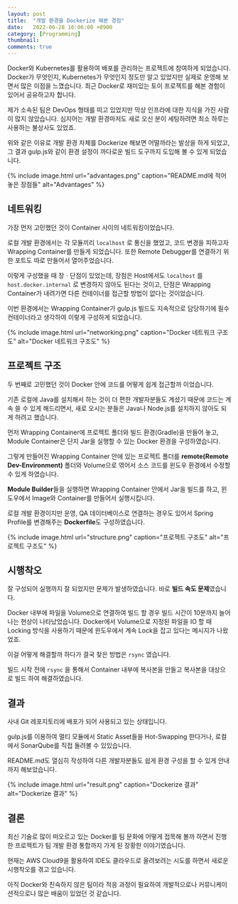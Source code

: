 ```yaml
---
layout: post
title:  "개발 환경을 Dockerize 해본 경험"
date:   2022-06-28 16:06:00 +0900
category: [Programming]
thumbnail: 
comments: true
---
```

<span class="caps-en">D</span>ocker와 Kubernetes를 활용하여 배포를 관리하는 프로젝트에 참여하게 되었습니다. 
Docker가 무엇인지, Kubernetes가 무엇인지 정도만 알고 있었지만 실제로 운영해 보면서 많은 이점을 느꼈습니다. 
최근 Docker로 재미있는 토이 프로젝트를 해본 경험이 있어서 공유하고자 합니다.<!--more-->

제가 소속된 팀은 DevOps 형태를 띠고 있었지만 막상 인프라에 대한 지식을 가진 사람이 많지 않았습니다. 
심지어는 개발 환경마저도 새로 오신 분이 세팅하려면 최소 하루는 사용하는 불상사도 있었죠. 

위와 같은 이유로 개발 환경 자체를 Dockerize 해보면 어떨까라는 발상을 하게 되었고, 
그 결과 gulp.js와 같이 환경 설정이 까다로운 빌드 도구까지 도입해 볼 수 있게 되었습니다.

{% include image.html url="advantages.png" caption="README.md에 적어놓은 장점들" alt="Advantages" %}


## 네트워킹

가장 먼저 고민했던 것이 Container 사이의 네트워킹이었습니다.

로컬 개발 환경에서는 각 모듈끼리 `localhost` 로 통신을 했었고, 코드 변경을 피하고자 Wrapping Container를 만들게 되었습니다. 
또한 Remote Debugger를 연결하기 위한 포트도 따로 만들어서 열어주었습니다.

이렇게 구성했을 때 장ㆍ단점이 있었는데, 장점은 Host에서도 `localhost` 를 `host.docker.internal` 로 변경하지 않아도 된다는 것이고,
단점은 Wrapping Container가 내려가면 다른 컨테이너를 접근할 방법이 없다는 것이었습니다.

이번 환경에서는 Wrapping Container가 gulp.js 빌드도 지속적으로 담당하기에 필수 컨테이너라고 생각하여 이렇게 구성하게 되었습니다.

{% include image.html url="networking.png" caption="Docker 네트워크 구조도" alt="Docker 네트워크 구조도" %}


## 프로젝트 구조

두 번째로 고민했던 것이 Docker 안에 코드를 어떻게 쉽게 접근할까 이었습니다.

기존 로컬에 Java를 설치해서 하는 것이 더 편한 개발자분들도 계셨기 때문에 코드는 계속 쓸 수 있게 해드리면서, 
새로 오시는 분들은 Java나 Node.js를 설치하지 않아도 되게 하려고 했습니다.

먼저 Wrapping Container에 프로젝트 폴더와 빌드 환경(Gradle)을 만들어 놓고, Module Container은 단지 Jar을 실행할 수 있는 Docker 환경을 구성하였습니다.

그렇게 만들어진 Wrapping Container 안에 있는 프로젝트 폴더를 **remote(Remote Dev-Environment)** 폴더와 Volume으로 엮어서 소스 코드를 윈도우 환경에서 수정할 수 있게 하였습니다.

**Module Builder**들을 실행하면 Wrapping Container 안에서 Jar을 빌드를 하고, 윈도우에서 Image와 Container를 만들어서 실행시킵니다.

로컬 개발 환경이지만 운영, QA 데이터베이스로 연결하는 경우도 있어서 Spring Profile를 변경해주는 **Dockerfile**도 구성하였습니다.

{% include image.html url="structure.png" caption="프로젝트 구조도" alt="프로젝트 구조도" %}


## 시행착오

잘 구성되어 실행까지 잘 되었지만 문제가 발생하였습니다. 
바로 **빌드 속도 문제**였습니다.

Docker 내부에 파일을 Volume으로 연결하여 빌드 할 경우 빌드 시간이 10분까지 늘어나는 현상이 나타났었습니다. 
Docker에서 Volume으로 지정된 파일을 IO 할 때 Locking 방식을 사용하기 때문에 윈도우에서 계속 Lock을 잡고 있다는 메시지가 나왔었죠.

이걸 어떻게 해결할까 하다가 결국 찾은 방법은 `rsync` 였습니다.

빌드 시작 전에 `rsync` 을 통해서 Container 내부에 복사본을 만들고 복사본을 대상으로 빌드 하여 해결하였습니다.


## 결과

사내 Git 레포지토리에 배포가 되어 사용되고 있는 상태입니다.

gulp.js를 이용하여 멀티 모듈에서 Static Asset들을 Hot-Swapping 한다거나,
로컬에서 SonarQube를 직접 돌려볼 수 있있습니다.

README.md도 열심히 작성하여 다른 개발자분들도 쉽게 환경 구성을 할 수 있게 안내까지 해보았습니다.

{% include image.html url="result.png" caption="Dockerize 결과" alt="Dockerize 결과" %}


## 결론

최신 기술로 많이 떠오르고 있는 Docker를 팀 문화에 어떻게 접목해 볼까 하면서 진행한 프로젝트가 팀 개발 환경 통합까지 가게 된 장황한 이야기였습니다.

현재는 AWS Cloud9을 활용하여 IDE도 클라우드로 올려보려는 시도를 하면서 새로운 시행착오를 겪고 있습니다.

아직 Docker와 친숙하지 않은 팀이라 적응 과정이 필요하여 개발적으로나 커뮤니케이션적으로나 많은 배움이 있었던 것 같습니다.